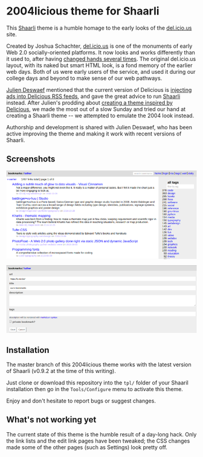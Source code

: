 2004licious theme for Shaarli
=============================

This [Shaarli](https://github.com/shaarli/shaarli) theme is a humble homage to the early looks of the [del.icio.us](http://del.icio.us) site.

Created by Joshua Schachter, [del.icio.us](http://del.icio.us) is one of the monuments of early Web 2.0 socially-oriented platforms. It now looks and works differently than it used to, after having [changed hands several times](https://en.wikipedia.org/wiki/Delicious_(website)#History). The original del.icio.us layout, with its naked but smart HTML look, is a fond memory of the earlier web days. Both of us were early users of the service, and used it during our college days and beyond to make sense of our web pathways.

[Julien Deswaef](http://xuv.be) mentioned that the current version of Delicious is [injecting ads into Delicious RSS feeds](https://twitter.com/xuv/status/790549815000268800), and gave the great advice to run [Shaarli](http://github.com/shaarli/shaarli) instead. After Julien's prodding about [creating a theme inspired by Delicious](https://twitter.com/xuv/status/791643923659755520), we made the most out of a slow Sunday and tried our hand at creating a Shaarli theme -- we attempted to emulate the 2004 look instead.

Authorship and development is shared with Julien Deswaef, who has been active improving the theme and making it work with recent versions of Shaarli.

Screenshots
-----------

![Index page](https://raw.githubusercontent.com/ManufacturaInd/shaarli-2004licious-theme/master/sample-screenshots/index.png)

![Add a link page](https://github.com/ManufacturaInd/shaarli-2004licious-theme/raw/master/sample-screenshots/add.png)

Installation
------------
The master branch of this 2004licious theme works with the latest version of Shaarli (v0.9.2 at the time of this writing).

Just clone or download this repository into the `tpl/` folder of your Shaaril installation then go in the `Tools/Configure` menu to activate this theme.

Enjoy and don't hesitate to report bugs or suggest changes.

What's not working yet
----------------------

The current state of this theme is the humble result of a day-long hack. Only
the link lists and the edit link pages have been tweaked; the CSS changes made
some of the other pages (such as Settings) look pretty off.
